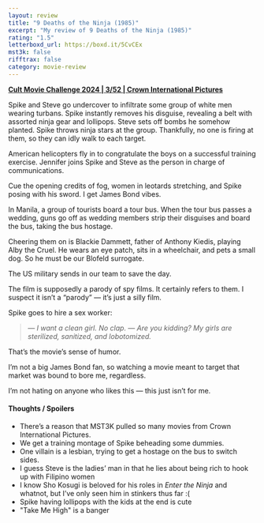 ```yaml
---
layout: review
title: "9 Deaths of the Ninja (1985)"
excerpt: "My review of 9 Deaths of the Ninja (1985)"
rating: "1.5"
letterboxd_url: https://boxd.it/5CvCEx
mst3k: false
rifftrax: false
category: movie-review
---
```


<b><a href="https://boxd.it/rIGbC/detail#item-3706935415" target="_blank" rel="noopener">Cult Movie Challenge 2024 | 3/52 | Crown International Pictures</a></b>

Spike and Steve go undercover to infiltrate some group of white men wearing turbans. Spike instantly removes his disguise, revealing a belt with assorted ninja gear and lollipops. Steve sets off bombs he somehow planted. Spike throws ninja stars at the group. Thankfully, no one is firing at them, so they can idly walk to each target.

American helicopters fly in to congratulate the boys on a successful training exercise. Jennifer joins Spike and Steve as the person in charge of communications.

Cue the opening credits of fog, women in leotards stretching, and Spike posing with his sword. I get James Bond vibes.

In Manila, a group of tourists board a tour bus. When the tour bus passes a wedding, guns go off as wedding members strip their disguises and board the bus, taking the bus hostage.

Cheering them on is Blackie Dammett, father of Anthony Kiedis, playing Alby the Cruel. He wears an eye patch, sits in a wheelchair, and pets a small dog. So he must be our Blofeld surrogate.

The US military sends in our team to save the day.

The film is supposedly a parody of spy films. It certainly refers to them. I suspect it isn’t a “parody” — it’s just a silly film.

Spike goes to hire a sex worker:

<blockquote><i>— I want a clean girl. No clap.
— Are you kidding? My girls are sterilized, sanitized, and lobotomized.</i></blockquote>
That’s the movie’s sense of humor.

I’m not a big James Bond fan, so watching a movie meant to target that market was bound to bore me, regardless.

I’m not hating on anyone who likes this — this just isn’t for me.

#### Thoughts / Spoilers

- There’s a reason that MST3K pulled so many movies from Crown International Pictures.
- We get a training montage of Spike beheading some dummies.
- One villain is a lesbian, trying to get a hostage on the bus to switch sides.
- I guess Steve is the ladies’ man in that he lies about being rich to hook up with Filipino women
- I know Sho Kosugi is beloved for his roles in <i>Enter the Ninja</i> and whatnot, but I’ve only seen him in stinkers thus far :(
- Spike having lollipops with the kids at the end is cute
- "Take Me High" is a banger
